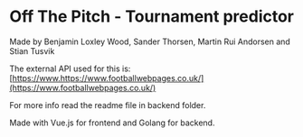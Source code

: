 # Off The Pitch - Tournament predictor

Made by Benjamin Loxley Wood, Sander Thorsen, Martin Rui Andorsen and Stian Tusvik

The external API used for this is: [https://www.https://www.footballwebpages.co.uk/](https://www.footballwebpages.co.uk/)

For more info read the readme file in backend folder.

Made with Vue.js for frontend and Golang for backend. 
